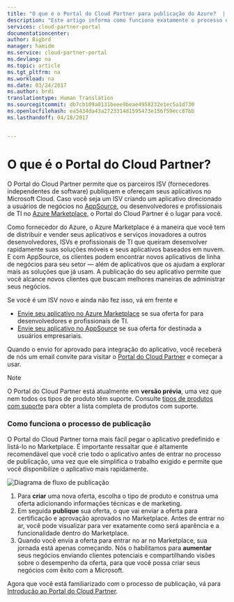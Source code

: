 ```yaml
---
title: "O que é o Portal do Cloud Partner para publicação do Azure?  | Microsoft Docs"
description: "Este artigo informa como funciona exatamente o processo de publicação no Portal do Cloud Partner."
services: cloud-partner-portal
documentationcenter: 
author: Bigbrd
manager: hamidm
ms.service: cloud-partner-portal
ms.devlang: na
ms.topic: article
ms.tgt_pltfrm: na
ms.workload: na
ms.date: 03/24/2017
ms.author: brdi
translationtype: Human Translation
ms.sourcegitcommit: db7cb109a0131beee9beae4958232e1ec5a1d730
ms.openlocfilehash: ea5434da43a2723314d1595473e156f59ecc87bb
ms.lasthandoff: 04/18/2017


---
```


# <a name="what-is-the-cloud-partner-portal"></a>O que é o Portal do Cloud Partner?
O Portal do Cloud Partner permite que os parceiros ISV (fornecedores independentes de software) publiquem e ofereçam seus aplicativos no Microsoft Cloud. Caso você seja um ISV criando um aplicativo direcionado a usuários de negócios no [AppSource](https://appsource.microsoft.com/), ou desenvolvedores e profissionais de TI no [Azure Marketplace](https://azuremarketplace.microsoft.com/), o Portal do Cloud Partner é o lugar para você.

Como fornecedor do Azure, o Azure Marketplace é a maneira que você tem de distribuir e vender seus aplicativos e serviços inovadores a outros desenvolvedores, ISVs e profissionais de TI que queiram desenvolver rapidamente suas soluções móveis e seus aplicativos baseados em nuvem. E com AppSource, os clientes podem encontrar novos aplicativos de linha de negócios para seu setor — além de aplicativos que os ajudam a explorar mais as soluções que já usam. A publicação do seu aplicativo permite que você alcance novos clientes que buscam melhores maneiras de administrar seus negócios.

Se você é um ISV novo e ainda não fez isso, vá em frente e
- [Envie seu aplicativo no Azure Marketplace](https://azuremarketplace.microsoft.com/sell) se sua oferta for para desenvolvedores e profissionais de TI. 
- [Envie seu aplicativo no AppSource](https://appsource.microsoft.com/partners) se sua oferta for destinada a usuários empresariais. 

Quando o envio for aprovado para integração do aplicativo, você receberá de nós um email convite para visitar o [Portal do Cloud Partner](https://cloudpartner.azure.com/) e começar a usar.

> [!NOTE]
> O Portal do Cloud Partner está atualmente em **versão prévia**, uma vez que nem todos os tipos de produto têm suporte. Consulte [tipos de produtos com suporte](./Cloud-partner-portal-products-that-can-get-published-via-portal.md) para obter a lista completa de produtos com suporte.

### <a name="how-the-publishing-process-works"></a>Como funciona o processo de publicação
O Portal do Cloud Partner torna mais fácil pegar o aplicativo predefinido e listá-lo no Marketplace. É importante ressaltar que é altamente recomendável que você crie todo o aplicativo antes de entrar no processo de publicação, uma vez que ele simplifica o trabalho exigido e permite que você disponibilize o aplicativo mais rapidamente.

![Diagrama de fluxo de publicação](./media/cloud-partner-portal-what-is-the-cloud-partner-portal/publishing-flow-diagram.png)


1.    Para **criar** uma nova oferta, escolha o tipo de produto e construa uma oferta adicionando informações técnicas e de marketing.
2.    Em seguida **publique** sua oferta, o que vai enviar a oferta para certificação e aprovação aprovados no Marketplace. Antes de entrar no ar, você pode visualizar para ver exatamente como será aparência e a funcionalidade dentro do Marketplace.
3.    Quando você envia a oferta para entrar no ar no Marketplace, sua jornada está apenas começando. Nós o habilitamos para **aumentar** seus negócios enviando clientes potenciais e compartilhando visões sobre o desempenho da oferta, para que você possa criar seus negócios com êxito com a Microsoft.


Agora que você está familiarizado com o processo de publicação, vá para [Introdução ao Portal do Cloud Partner](./cloud-partner-portal-getting-started-with-the-cloud-partner-portal.md).

